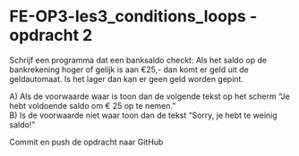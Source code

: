 ﻿# FE-OP3-les3_conditions_loops - opdracht 2

Schrijf een programma dat een banksaldo checkt: Als het saldo op de bankrekening hoger of gelijk is aan €25,- dan komt er geld uit de geldautomaat. Is het lager dan kan er geen geld worden gepint.

A) Als de voorwaarde waar is toon dan de volgende tekst op het scherm “Je hebt voldoende saldo om € 25 op te nemen.” <br>
B) Is de voorwaarde niet waar toon dan de tekst “Sorry, je hebt te weinig saldo!”

Commit en push de opdracht naar GitHub

